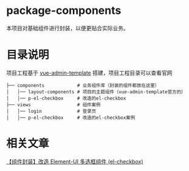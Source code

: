 # package-components 

本项目对基础组件进行封装，以便更贴合实际业务。

# 目录说明

项目工程基于 [vue-admin-template](https://panjiachen.github.io/vue-element-admin-site/zh/) 搭建，项目工程目录可以查看官网

```
├── components            # 业务组件库（封装的组件都放在这里）
│   │── layout-components # 项目的主题组件（vue-admin-template官方的）
│   │── p-el-checkbox     # 改造的el-checkbox
├── views                 # 组件案例
│   │── login             # 登录页
│   │── p-el-checkbox     # 改造的el-checkbox案例
```

# 相关文章

[【组件封装】改造 Element-UI 多选框组件 (el-checkbox)](https://juejin.cn/post/7095637013214265374)

